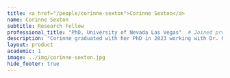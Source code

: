 ```yaml
---
title: <a href="/people/corinne-sexton">Corinne Sexton</a>
name: Corinne Sexton
subtitle: Research Fellow
professional_title: "PhD, University of Nevada Las Vegas"  # Joined professional titles
description: "Corinne graduated with her PhD in 2023 working with Dr. Mira Han at the University of Nevada Las Vegas. Her work focused mainly on the characterizing the expression of transposable elements in embryonic stem cells as well as developing methods for multi-omic data integration. In the Park Lab, she is focusing on the role of repetitive elements related to cancer predisposition syndromes."
layout: product
academic: 1
image: ../img/corinne-sexton.jpg
hide_footer: true
---
```

